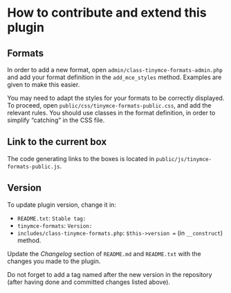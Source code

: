 # How to contribute and extend this plugin

## Formats

In order to add a new format, open `admin/class-tinymce-formats-admin.php` and
add your format definition in the `add_mce_styles` method. Examples are given to
make this easier.

You may need to adapt the styles for your formats to be correctly displayed.
To proceed, open `public/css/tinymce-formats-public.css`, and add the relevant
rules. You should use classes in the format definition, in order to simplify
“catching” in the CSS file.

## Link to the current box

The code generating links to the boxes is located in
`public/js/tinymce-formats-public.js`.

## Version

To update plugin version, change it in:
* `README.txt`: `Stable tag:`
* `tinymce-formats`: `Version:`
* `includes/class-tinymce-formats.php`: `$this->version =` (in `__construct`)
  method.

Update the *Changelog* section of `README.md` and `README.txt` with the changes
you made to the plugin.

Do not forget to add a tag named after the new version in the repository (after
having done and committed changes listed above).
